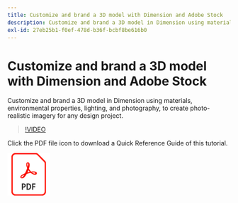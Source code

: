 ```yaml
---
title: Customize and brand a 3D model with Dimension and Adobe Stock
description: Customize and brand a 3D model in Dimension using materials, environmental properties, lighting, and photography, to create photo-realistic imagery for any design project
exl-id: 27eb25b1-f0ef-478d-b36f-bcbf8be616b0
---
```

# Customize and brand a 3D model with Dimension and Adobe Stock

Customize and brand a 3D model in Dimension using materials, environmental properties, lighting, and photography, to create photo-realistic imagery for any design project.

>[!VIDEO](https://video.tv.adobe.com/v/331005?hidetitle=true)

Click the PDF file icon to download a Quick Reference Guide of this tutorial.

[![PDF File Icon](../assets/acrobat_PDF_96.png)](../quick-reference/SkiptheShootGettheShot.pdf)
